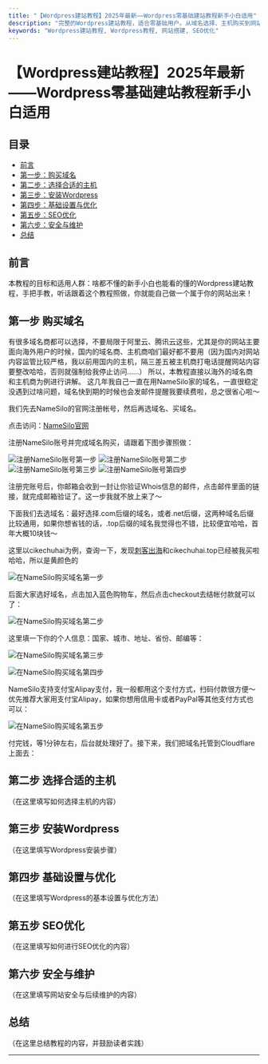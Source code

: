 ```yaml
---
title: "【Wordpress建站教程】2025年最新——Wordpress零基础建站教程新手小白适用"
description: "完整的Wordpress建站教程，适合零基础用户。从域名选择、主机购买到网站优化，帮助你快速搭建属于自己的网站。"
keywords: "Wordpress建站教程, Wordpress教程, 网站搭建, SEO优化"
---
```


# 【Wordpress建站教程】2025年最新——Wordpress零基础建站教程新手小白适用

## 目录

- [前言](#前言)
- [第一步：购买域名](#第一步购买域名)
- [第二步：选择合适的主机](#第二步选择合适的主机)
- [第三步：安装Wordpress](#第三步安装wordpress)
- [第四步：基础设置与优化](#第四步基础设置与优化)
- [第五步：SEO优化](#第五步seo优化)
- [第六步：安全与维护](#第六步安全与维护)
- [总结](#总结)

## 前言

本教程的目标和适用人群：啥都不懂的新手小白也能看的懂的Wordpress建站教程，手把手教，听话跟着这个教程照做，你就能自己做一个属于你的网站出来！

## 第一步 购买域名

有很多域名商都可以选择，不要局限于阿里云、腾讯云这些，尤其是你的网站主要面向海外用户的时候，国内的域名商、主机商咱们最好都不要用（因为国内对网站内容监管比较严格，我以前用国内的主机，隔三差五被主机商打电话提醒网站内容要整改哈哈，否则就强制给我停止访问……）
所以，本教程直接以海外的域名商和主机商为例进行讲解。
这几年我自己一直在用NameSilo家的域名，一直很稳定没遇到过啥问题，域名快到期的时候也会发邮件提醒我要续费啦，总之很省心啦～

我们先去NameSilo的官网注册帐号，然后再选域名、买域名。

点击访问：[NameSilo官网](https://www.namesilo.com/domain/search-domains?rid=c36cc24wm)

注册NameSilo账号并完成域名购买，请跟着下图步骤照做：

![注册NameSilo账号第一步](https://aiwoma.top/PicGo/iShot_2025-03-02_16.12.40.png)
![注册NameSilo账号第二步](https://aiwoma.top/PicGo/iShot_2025-03-02_16.19.58.png)
![注册NameSilo账号第三步](https://aiwoma.top/PicGo/iShot_2025-03-02_16.30.43.png)
![注册NameSilo账号第四步](https://aiwoma.top/PicGo/iShot_2025-03-02_16.33.55.png)

注册完账号后，你邮箱会收到一封让你验证Whois信息的邮件，点击邮件里面的链接，就完成邮箱验证了。这一步我就不放上来了～

下面我们去选域名：最好选择.com后缀的域名，或者.net后缀，这两种域名后缀比较通用，如果你想省钱的话，.top后缀的域名我觉得也不错，比较便宜哈哈，首年大概10块钱～

这里以cikechuhai为例，查询一下，发现[刺客出海](https://cikechuhai.com)和cikechuhai.top已经被我买啦哈哈，所以是黄颜色的

![在NameSilo购买域名第一步](https://aiwoma.top/PicGo/1740904952886.jpg)

后面大家选好域名，点击加入蓝色购物车，然后点击checkout去结帐付款就可以了：

![在NameSilo购买域名第二步](https://aiwoma.top/PicGo/iShot_2025-03-02_16.56.39.png)

这里填一下你的个人信息：国家、城市、地址、省份、邮编等：

![在NameSilo购买域名第三步](https://aiwoma.top/PicGo/iShot_2025-03-02_16.59.10.png)

![在NameSilo购买域名第四步](https://aiwoma.top/PicGo/iShot_2025-03-02_17.05.30.png)

NameSilo支持支付宝Alipay支付，我一般都用这个支付方式，扫码付款很方便～优先推荐大家用支付宝Alipay，如果你想用信用卡或者PayPal等其他支付方式也可以：

![在NameSilo购买域名第五步](https://aiwoma.top/PicGo/1740907471078.jpg)

付完钱，等1分钟左右，后台就处理好了。接下来，我们把域名托管到Cloudflare上面去：
## 第二步 选择合适的主机

（在这里填写如何选择主机的内容）

## 第三步 安装Wordpress

（在这里填写Wordpress安装步骤）

## 第四步 基础设置与优化

（在这里填写Wordpress的基本设置与优化方法）

## 第五步 SEO优化

（在这里填写如何进行SEO优化的内容）

## 第六步 安全与维护

（在这里填写网站安全与后续维护的内容）

## 总结

（在这里总结教程的内容，并鼓励读者实践）

---
